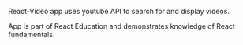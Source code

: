 React-Video app uses youtube API to search for and display videos.

App is part of React Education and demonstrates knowledge of React fundamentals.
